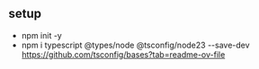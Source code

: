 ## setup 

- npm init -y
- npm i typescript @types/node @tsconfig/node23 --save-dev
https://github.com/tsconfig/bases?tab=readme-ov-file

